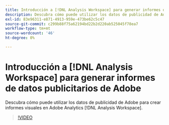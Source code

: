 ```yaml
---
title: Introducción a [!DNL Analysis Workspace] para generar informes de datos publicitarios de Adobe
description: Descubra cómo puede utilizar los datos de publicidad de Adobe para crear informes visuales en Adobe Analytics [!DNL Analysis Workspace].
exl-id: 83e96311-e871-4913-959e-473be62c5c47
source-git-commit: c299b88f75a62194bd22b2d220ab525045f78ea7
workflow-type: tm+mt
source-wordcount: '46'
ht-degree: 0%

---
```


# Introducción a [!DNL Analysis Workspace] para generar informes de datos publicitarios de Adobe

Descubra cómo puede utilizar los datos de publicidad de Adobe para crear informes visuales en Adobe Analytics [!DNL Analysis Workspace].

>[!VIDEO](https://video.tv.adobe.com/v/33492)
